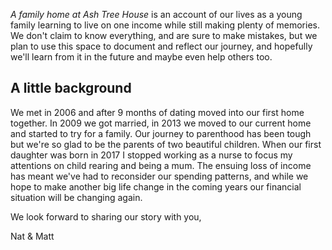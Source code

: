 _A family home at Ash Tree House_ is an account of our lives as a young family learning to live on one income while still making plenty of memories.  
We don't claim to know everything, and are sure to make mistakes, but we plan to use this space to document and reflect our journey, and hopefully we'll learn from it in the future and maybe even help others too.

## A little background

We met in 2006 and after 9 months of dating moved into our first home together. In 2009 we got married, in 2013 we moved to our current home and started to try for a family. Our journey to parenthood has been tough but we're so glad to be the parents of two beautiful children. When our first daughter was born in 2017 I stopped working as a nurse to focus my attentions on child rearing and being a mum. The ensuing loss of income has meant we've had to reconsider our spending patterns, and while we hope to make another big life change in the coming years our financial situation will be changing again. 

We look forward to sharing our story with you,

Nat & Matt   
